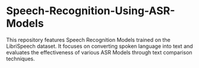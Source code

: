 # Speech-Recognition-Using-ASR-Models
This repository features Speech Recognition Models trained on the LibriSpeech dataset. It focuses on converting spoken language into text and evaluates the effectiveness of various ASR Models through text comparison techniques.
